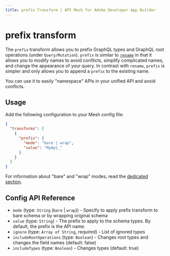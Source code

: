 ```yaml
---
title: prefix Transform | API Mesh for Adobe Developer App Builder
---
```


# prefix transform

The `prefix` transform allows you to prefix GraphQL types and GraphQL root operations (under `Query/Mutation`). `prefix` is similar to [`rename`](/docs/transforms/rename) in that it allows you to modify names to avoid conflicts, simplify complicated names, and change the appearance of your query.
In contrast with `rename`, `prefix` is simpler and only allows you to append a `prefix` to the existing name.

You can use it to easily "namespace" APIs in your unified API and avoid conflicts.

## Usage

Add the following configuration to your Mesh config file:

```json
{
  "transforms": [
    {
      "prefix": {
        "mode": "bare | wrap",
        "value": "MyApi_"
      }
    }
  ]
}
```

<InlineAlert variant="info" slots="text"/>

For information about "bare" and "wrap" modes, read the [dedicated section](/reference/transforms/index.md#two-different-modes).

## Config API Reference

-  `mode` (type: `String` (`bare` | `wrap`)) - Specify to apply prefix transform to bare schema or by wrapping original schema
-  `value` (type: `String`) - The prefix to apply to the schema types. By default, the prefix is the API name.
-  `ignore` (type: `Array of String`, required) - List of ignored types
-  `includeRootOperations` (type: `Boolean`) - Changes root types and changes the field names (default: false)
-  `includeTypes` (type: `Boolean`) - Changes types (default: true)
